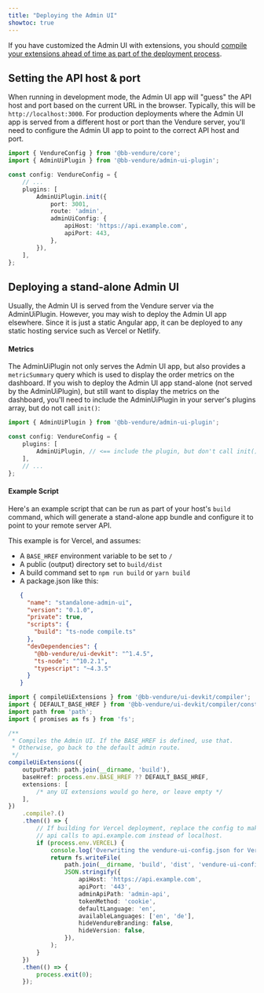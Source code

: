 ```yaml
---
title: "Deploying the Admin UI"
showtoc: true
---
```



If you have customized the Admin UI with extensions, you should [compile your extensions ahead of time as part of the deployment process](/guides/extending-the-admin-ui/getting-started/#compiling-as-a-deployment-step).

## Setting the API host & port

When running in development mode, the Admin UI app will "guess" the API host and port based on the current URL in the browser. Typically, this will
be `http://localhost:3000`. For production deployments where the Admin UI app is served from a different host or port than the Vendure server, you'll need to
configure the Admin UI app to point to the correct API host and port.

```ts title="src/vendure-config.ts"
import { VendureConfig } from '@bb-vendure/core';
import { AdminUiPlugin } from '@bb-vendure/admin-ui-plugin';

const config: VendureConfig = {
    // ...
    plugins: [
        AdminUiPlugin.init({
            port: 3001,
            route: 'admin',
            adminUiConfig: {
                apiHost: 'https://api.example.com',
                apiPort: 443,
            },
        }),
    ],
};
```

## Deploying a stand-alone Admin UI

Usually, the Admin UI is served from the Vendure server via the AdminUiPlugin. However, you may wish to deploy the Admin UI app elsewhere. Since it is just a static Angular app, it can be deployed to any static hosting service such as Vercel or Netlify.

#### Metrics

The AdminUiPlugin not only serves the Admin UI app, but also provides a `metricSummary` query which is used to display the order metrics on the dashboard. If you wish to deploy the Admin UI app stand-alone (not served by the AdminUiPlugin), but still want to display the metrics on the dashboard, you'll need to include the AdminUiPlugin in your server's plugins array, but do not call `init()`:

```ts title="src/vendure-config.ts"
import { AdminUiPlugin } from '@bb-vendure/admin-ui-plugin';

const config: VendureConfig = {
    plugins: [
        AdminUiPlugin, // <== include the plugin, but don't call init()
    ],
    // ...
};
```

#### Example Script

Here's an example script that can be run as part of your host's `build` command, which will generate a stand-alone app bundle and configure it to point to your remote server API.

This example is for Vercel, and assumes:

* A `BASE_HREF` environment variable to be set to `/`
* A public (output) directory set to `build/dist`
* A build command set to `npm run build` or `yarn build`
* A package.json like this:
    ```json title="package.json"
    {
      "name": "standalone-admin-ui",
      "version": "0.1.0",
      "private": true,
      "scripts": {
        "build": "ts-node compile.ts"
      },
      "devDependencies": {
        "@bb-vendure/ui-devkit": "^1.4.5",
        "ts-node": "^10.2.1",
        "typescript": "~4.3.5"
      }
    }
    ```

```ts title="compile.ts"
import { compileUiExtensions } from '@bb-vendure/ui-devkit/compiler';
import { DEFAULT_BASE_HREF } from '@bb-vendure/ui-devkit/compiler/constants';
import path from 'path';
import { promises as fs } from 'fs';

/**
 * Compiles the Admin UI. If the BASE_HREF is defined, use that.
 * Otherwise, go back to the default admin route.
 */
compileUiExtensions({
    outputPath: path.join(__dirname, 'build'),
    baseHref: process.env.BASE_HREF ?? DEFAULT_BASE_HREF,
    extensions: [
        /* any UI extensions would go here, or leave empty */
    ],
})
    .compile?.()
    .then(() => {
        // If building for Vercel deployment, replace the config to make 
        // api calls to api.example.com instead of localhost.
        if (process.env.VERCEL) {
            console.log('Overwriting the vendure-ui-config.json for Vercel deployment.');
            return fs.writeFile(
                path.join(__dirname, 'build', 'dist', 'vendure-ui-config.json'),
                JSON.stringify({
                    apiHost: 'https://api.example.com',
                    apiPort: '443',
                    adminApiPath: 'admin-api',
                    tokenMethod: 'cookie',
                    defaultLanguage: 'en',
                    availableLanguages: ['en', 'de'],
                    hideVendureBranding: false,
                    hideVersion: false,
                }),
            );
        }
    })
    .then(() => {
        process.exit(0);
    });
```
